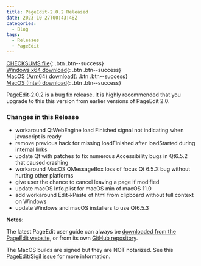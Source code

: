 ```yaml
---
title: PageEdit-2.0.2 Released
date: 2023-10-27T00:43:48Z
categories:
  - Blog
tags:
  - Releases
  - PageEdit
---
```


[CHECKSUMS file](https://github.com/Sigil-Ebook/PageEdit/releases/download/2.0.2/PageEdit-2.0.2-CHECKSUMS.sha256.txt){: .btn .btn--success}<br/>
[Windows x64 download](https://github.com/Sigil-Ebook/PageEdit/releases/download/2.0.2/PageEdit-2.0.2-Windows-x64-Setup.exe){: .btn .btn--success}<br/>
[MacOS (Arm64) download](https://github.com/Sigil-Ebook/PageEdit/releases/download/2.0.2/PageEdit.app-2.0.2-Mac-arm64.txz){: .btn .btn--success}<br/>
[MacOS (Intel) download](https://github.com/Sigil-Ebook/PageEdit/releases/download/2.0.2/PageEdit.app-2.0.2-Mac-x86_64.txz){: .btn .btn--success}

PageEdit-2.0.2 is a bug fix release.  It is highly recommended that you upgrade to this this version from earlier versions of PageEdit 2.0.

### Changes in this Release
- workaround QtWebEngine load Finished signal not indicating when javascript is ready
- remove previous hack for missing loadFinished after loadStarted during internal links
- update Qt with patches to fix numerous Accessibility bugs in Qt6.5.2 that caused crashing
- workaround MacOS QMessageBox loss of focus Qt 6.5.X bug without hurting other platforms
- give user the chance to cancel leaving a page if modified
- update macOS Info.plist for macOS min of macOS 11.0
- add workaround Edit->Paste of html from clipboard without full context on Windows
- update Windows and macOS installers to use Qt6.5.3

__Notes__:

The latest PageEdit user guide can always be [downloaded from the PageEdit website](https://sigil-ebook.com/pageedit/guide), or from its own [GitHub repository](https://github.com/Sigil-Ebook/pageedit-user-guide/releases/latest).

The MacOS builds are signed but they are NOT notarized.  See this [PageEdit/Sigil issue]( https://github.com/Sigil-Ebook/PageEdit/issues/31) for more information.


